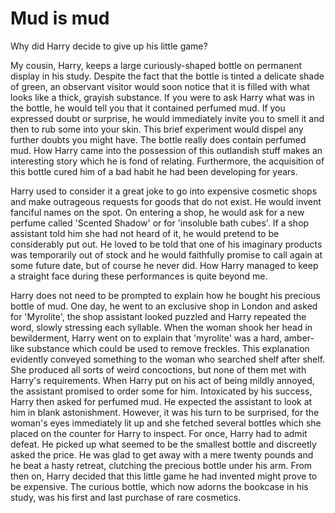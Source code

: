 # Mud is mud

Why did Harry decide to give up his little game?

My cousin, Harry, keeps a large curiously-shaped bottle on permanent display in his study. Despite the fact that the bottle is tinted a delicate shade of green, an observant visitor would soon notice that it is filled with what looks like a thick, grayish substance. If you were to ask Harry what was in the bottle, he would tell you that it contained perfumed mud. If you expressed doubt or surprise, he would immediately invite you to smell it and then to rub some into your skin. This brief experiment would dispel any further doubts you might have. The bottle really does contain perfumed mud. How Harry came into the possession of this outlandish stuff makes an interesting story which he is fond of relating. Furthermore, the acquisition of this bottle cured him of a bad habit he had been developing for years.

Harry used to consider it a great joke to go into expensive cosmetic shops and make outrageous requests for goods that do not exist. He would invent fanciful names on the spot. On entering a shop, he would ask for a new perfume called 'Scented Shadow' or for 'insoluble bath cubes'. If a shop assistant told him she had not heard of it, he would pretend to be considerably put out. He loved to be told that one of his imaginary products was temporarily out of stock and he would faithfully promise to call again at some future date, but of course he never did. How Harry managed to keep a straight face during these performances is quite beyond me.

Harry does not need to be prompted to explain how he bought his precious bottle of mud. One day, he went to an exclusive shop in London and asked for 'Myrolite', the shop assistant looked puzzled and Harry repeated the word, slowly stressing each syllable. When the woman shook her head in bewilderment, Harry went on to explain that 'myrolite' was a hard, amber-like substance which could be used to remove freckles. This explanation evidently conveyed something to the woman who searched shelf after shelf. She produced all sorts of weird concoctions, but none of them met with Harry's requirements. When Harry put on his act of being mildly annoyed, the assistant promised to order some for him. Intoxicated by his success, Harry then asked for perfumed mud. He expected the assistant to look at him in blank astonishment. However, it was his turn to be surprised, for the woman's eyes immediately lit up and she fetched several bottles which she placed on the counter for Harry to inspect. For once, Harry had to admit defeat. He picked up what seemed to be the smallest bottle and discreetly asked the price. He was glad to get away with a mere twenty pounds and he beat a hasty retreat, clutching the precious bottle under his arm. From then on, Harry decided that this little game he had invented might prove to be expensive. The curious bottle, which now adorns the bookcase in his study, was his first and last purchase of rare cosmetics.
